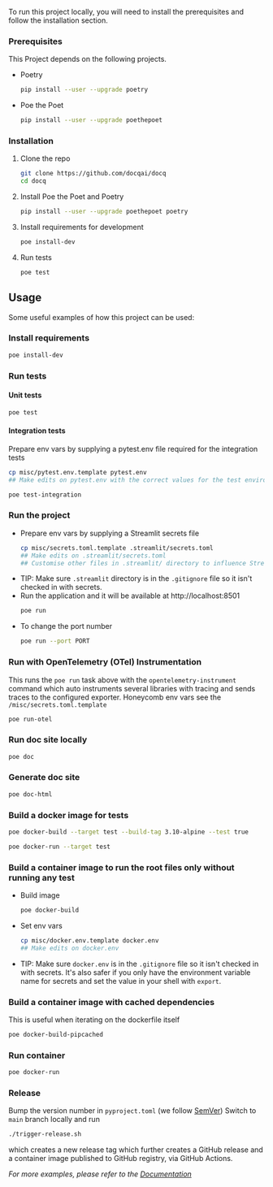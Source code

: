 <!-- ## Getting Started -->

To run this project locally, you will need to install the prerequisites and follow the installation section.

### Prerequisites

This Project depends on the following projects.

- Poetry
  ```sh
  pip install --user --upgrade poetry
  ```

- Poe the Poet
  ```sh
  pip install --user --upgrade poethepoet
  ```

### Installation

1. Clone the repo
   ```sh
   git clone https://github.com/docqai/docq
   cd docq
   ```
2. Install Poe the Poet and Poetry
   ```sh
   pip install --user --upgrade poethepoet poetry
   ```
3. Install requirements for development
   ```sh
   poe install-dev
   ```
4. Run tests
   ```sh
   poe test
   ```

<!-- USAGE EXAMPLES -->

## Usage

Some useful examples of how this project can be used:

### Install requirements

  ```sh
  poe install-dev
  ```

### Run tests
  
#### Unit tests

```sh
poe test
```

#### Integration tests

Prepare env vars by supplying a pytest.env file required for the integration tests

```sh
cp misc/pytest.env.template pytest.env
## Make edits on pytest.env with the correct values for the test environment then run the tests
```

```sh
poe test-integration
```

### Run the project

- Prepare env vars by supplying a Streamlit secrets file
  ```sh
  cp misc/secrets.toml.template .streamlit/secrets.toml
  ## Make edits on .streamlit/secrets.toml
  ## Customise other files in .streamlit/ directory to influence Streamlit behaviour
  ```
- TIP: Make sure `.streamlit` directory is in the `.gitignore` file so it isn't checked in with secrets.
- Run the application and it will be available at http://localhost:8501
  ```sh
  poe run
  ```
- To change the port number
  ```sh
  poe run --port PORT
  ```

### Run with OpenTelemetry (OTel) Instrumentation

This runs the `poe run` task above with the `opentelemetry-instrument` command which auto instruments several libraries with tracing and sends traces to the configured exporter. Honeycomb env vars see the `/misc/secrets.toml.template`

```sh
poe run-otel
```

### Run doc site locally

  ```sh
  poe doc
  ```

### Generate doc site

  ```sh
  poe doc-html
  ```

### Build a docker image for tests

```sh
poe docker-build --target test --build-tag 3.10-alpine --test true
```

```sh
poe docker-run --target test
```
  
### Build a container image to run the root files only without running any test

- Build image
  ```sh
  poe docker-build
  ```
- Set env vars
  ```sh
  cp misc/docker.env.template docker.env
  ## Make edits on docker.env
  ```
- TIP: Make sure `docker.env` is in the `.gitignore` file so it isn't checked in with secrets. It's also safer if you only have the environment variable name for secrets and set the value in your shell with `export`.

### Build a container image with cached dependencies

This is useful when iterating on the dockerfile itself

  ```sh
  poe docker-build-pipcached
  ```

### Run container

  ```sh
  poe docker-run
  ```

### Release

  Bump the version number in `pyproject.toml` (we follow [SemVer](https://semver.org/))
  Switch to `main` branch locally and run

  ```sh
  ./trigger-release.sh
  ```

  which creates a new release tag which further creates a GitHub release and a container image published to GitHub registry, via GitHub Actions.

_For more examples, please refer to the [Documentation](https://docqai.github.io/docq/)_
